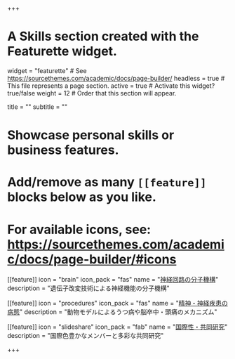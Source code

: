+++
# A Skills section created with the Featurette widget.
widget = "featurette"  # See https://sourcethemes.com/academic/docs/page-builder/
headless = true  # This file represents a page section.
active = true  # Activate this widget? true/false
weight = 12  # Order that this section will appear.

title = ""
subtitle = ""

# Showcase personal skills or business features.
# 
# Add/remove as many `[[feature]]` blocks below as you like.
# 
# For available icons, see: https://sourcethemes.com/academic/docs/page-builder/#icons

[[feature]]
  icon = "brain"
  icon_pack = "fas"
  name = "[神経回路の分子機構](project/tools-circuit)"
  description = "遺伝子改変技術による神経機能の分子機構"

[[feature]]
  icon = "procedures"
  icon_pack = "fas"
  name = "[精神・神経疾患の病態](project/tools-disease)"
  description = "動物モデルによるうつ病や脳卒中・頭痛のメカニズム"
  
[[feature]]
  icon = "slideshare"
  icon_pack = "fab"
  name = "[国際性・共同研究](project/internationality)"
  description = "国際色豊かなメンバーと多彩な共同研究"

+++
